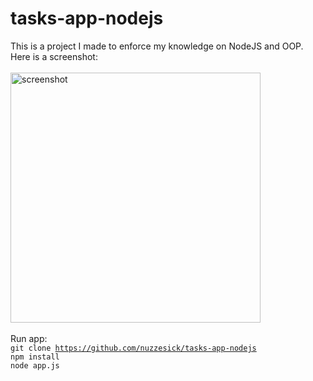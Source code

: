 # tasks-app-nodejs
This is a project I made to enforce my knowledge on NodeJS and OOP.
Here is a screenshot:
<br />
<br />
<img src="https://i.ibb.co/djBLJq8/image.png" width="400" alt="screenshot" />
<br />
<br />
Run app:
<br />
<code>git clone https://github.com/nuzzesick/tasks-app-nodejs</code>
<br />
<code>npm install</code>
<br />
<code>node app.js</code>
